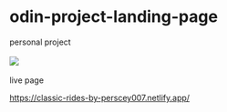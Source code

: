 # odin-project-landing-page <br>
personal project <br><br>
<img src="https://github.com/perscey007/classic-rides-The-Odin-Project-/blob/main/classic%20rides2.jpeg">
<br> <br>
live page

https://classic-rides-by-perscey007.netlify.app/
